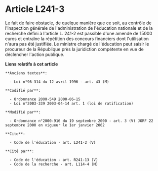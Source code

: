 # Article L241-3

Le fait de faire obstacle, de quelque manière que ce soit, au contrôle de l'inspection générale de l'administration de
l'éducation nationale et de la recherche défini à l'article L. 241-2 est passible d'une amende de 15000 euros et entraîne la
répétition des concours financiers dont l'utilisation n'aura pas été justifiée. Le ministre chargé de l'éducation peut saisir
le procureur de la République près la juridiction compétente en vue de déclencher l'action publique.

**Liens relatifs à cet article**

	**Anciens textes**:

	  - Loi n°96-314 du 12 avril 1996 - art. 43 (M)

	**Codifié par**:

	  - Ordonnance 2000-549 2000-06-15
	  - Loi n°2003-339 2003-04-14 art. 1 (loi de ratification)

	**Modifié par**:

	  - Ordonnance n°2000-916 du 19 septembre 2000 - art. 3 (V) JORF 22 septembre 2000 en vigueur le 1er janvier 2002

	**Cite**:

	  - Code de l'éducation - art. L241-2 (V)

	**Cité par**:

	  - Code de l'éducation - art. R241-13 (V)
	  - Code de la recherche - art. L114-4 (M)
